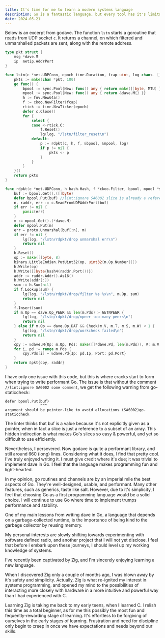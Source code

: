 ```yaml
---
title: It's time for me to learn a modern systems language
description: Go is a fantastic language, but every tool has it's limitations and ideal use-cases.
date: 2024-05-21
---
```

Below is an excerpt from godave. The function `lstn` starts a goroutine that reads from UDP socket `c`. It returns a channel, on which filtered and unmarshalled packets are sent, along with the remote address.
```go
type pkt struct {
	msg *dave.M
	ip  netip.AddrPort
}

func lstn(c *net.UDPConn, epoch time.Duration, fcap uint, log chan<- []byte) <-chan *pkt {
	pkts := make(chan *pkt, 100)
	go func() {
		bpool := sync.Pool{New: func() any { return make([]byte, MTU) }}
		mpool := sync.Pool{New: func() any { return &dave.M{} }}
		h := fnv.New64a()
		f := ckoo.NewFilter(fcap)
		rtick := time.NewTicker(epoch)
		defer c.Close()
		for {
			select {
			case <-rtick.C:
				f.Reset()
				lg(log, "/lstn/filter_reset\n")
			default:
				p := rdpkt(c, h, f, &bpool, &mpool, log)
				if p != nil {
					pkts <- p
				}
			}
		}
	}()
	return pkts
}

func rdpkt(c *net.UDPConn, h hash.Hash, f *ckoo.Filter, bpool, mpool *sync.Pool, log chan<- []byte) *pkt {
	buf := bpool.Get().([]byte)
	defer bpool.Put(buf) //lint:ignore SA6002 slice is already a reference
	n, raddr, err := c.ReadFromUDPAddrPort(buf)
	if err != nil {
		panic(err)
	}
	m := mpool.Get().(*dave.M)
	defer mpool.Put(m)
	err = proto.Unmarshal(buf[:n], m)
	if err != nil {
		lg(log, "/lstn/rdpkt/drop unmarshal err\n")
		return nil
	}
	h.Reset()
	op := make([]byte, 8)
	binary.LittleEndian.PutUint32(op, uint32(m.Op.Number()))
	h.Write(op)
	h.Write([]byte{hash4(raddr.Port())})
	addr := raddr.Addr().As16()
	h.Write(addr[:])
	sum := h.Sum(nil)
	if f.Lookup(sum) {
		lg(log, "/lstn/rdpkt/drop/filter %s %x\n", m.Op, sum)
		return nil
	}
	f.Insert(sum)
	if m.Op == dave.Op_PEER && len(m.Pds) > GETNPEER {
		lg(log, "/lstn/rdpkt/drop/npeer too many peers\n")
		return nil
	} else if m.Op == dave.Op_DAT && Check(m.V, m.T, m.S, m.W) < 1 {
		lg(log, "/lstn/rdpkt/drop/workcheck failed\n")
		return nil
	}
	cpy := &dave.M{Op: m.Op, Pds: make([]*dave.Pd, len(m.Pds)), V: m.V, T: m.T, S: m.S, W: m.W}
	for i, pd := range m.Pds {
		cpy.Pds[i] = &dave.Pd{Ip: pd.Ip, Port: pd.Port}
	}
	return &pkt{cpy, raddr}
}
```

I have only one issue with this code, but this is where cracks start to form when trying to write performant Go. The issue is that without the comment `//lint:ignore SA6002 some comment`, we get the following warning from go-staticcheck:
```
defer bpool.Put(buf)
                ^^^
argument should be pointer-like to avoid allocations (SA6002)go-staticcheck
```
The linter thinks that buf is a value because it's not explicitly given as a pointer, when in fact a slice is just a reference to a subset of an array. This hidden indirection is what makes Go's slices so easy & powerful, and yet so difficult to use efficiently.

Nevertheless, I persevered. Now godave is quite a performant library, and still around 660 (long) lines. Considering what it does, I find that pretty cool. I've truly enjoyed writing it. I must give credit where it's due; it was trivial to implement dave in Go. I feel that the language makes programming fun and light-hearted.

In my opinion, go routines and channels are by an imperial mile the best aspects of Go. They're well-designed, usable, and performant. Many other features, such as generics, taste like salt. However, due to it's simplicity, I feel that choosing Go as a first programming language would be a solid choice. I will continue to use Go where time to implement trumps performance and stability.

One of my main lessons from writing dave in Go, a language that depends on a garbage-collected runtime, is the importance of being kind to the garbage collector by reusing memory.

My personal interests are slowly shifting towards experimenting with software defined radio, and another project that I will not yet disclose. I feel that before I embark upon these journeys, I should level up my working knowledge of systems.

I've recently been captivated by Zig, and I'm sincerely enjoying learning a new language.

When I discovered Zig only a couple of months ago, I was blown away by it's safety and simplicity. Actually, Zig is what re-ignited my interest in systems programming, and opened my mind to the possibilities of interacting more closely with hardware in a more intuitive and powerful way than I had experienced with C.

Learning Zig is taking me back to my early teens, when I learned C. I relish this time as a total beginner, as for me this possibly the most fun and fequently-rewarding stage of learning. It's effortless to be forgiving of ourselves in the early stages of learning. Frustration and need for discipline only begin to creep in once we have expectations and needs beyond our skills.